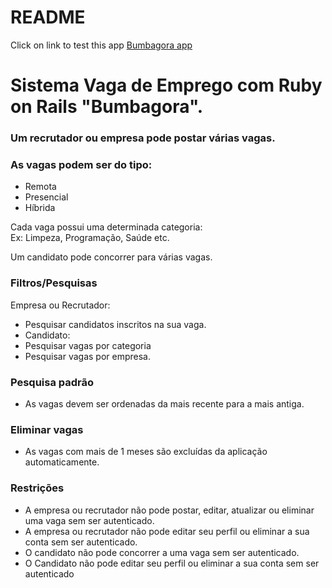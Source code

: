 # README

Click on link to test this app 
 <a href="[https://unicanada.net/list-of-universities-in-nova-scotia/](https://bumbagora.herokuapp.com/)" target="_blank">[Bumbagora app](https://www.bumbagora.com/)</a> 



# Sistema Vaga de Emprego com Ruby on Rails "Bumbagora". 


### Um recrutador ou empresa pode postar várias vagas.
 
### As vagas podem ser do tipo:

<ul>
	<li>Remota</li>
	<li>Presencial</li>
	<li>Híbrida</li>
</ul>


<p>Cada vaga possui uma determinada categoria: <br />
Ex: Limpeza, Programação, Saúde etc.
</p>
Um candidato pode concorrer para várias vagas.

### Filtros/Pesquisas
Empresa ou Recrutador:

<ul>
	<li> Pesquisar candidatos inscritos na sua vaga. </li>
	<li> Candidato: </li>
	<li> Pesquisar vagas por categoria </li>
	<li> Pesquisar vagas por empresa. </li>
</ul>
 




### Pesquisa padrão
<ul>
	<li> As vagas devem ser ordenadas da mais recente para a mais antiga. </li>
</ul>


### Eliminar vagas
<ul>
	<li> As vagas com mais de 1 meses são excluídas da aplicação automaticamente. </li>
</ul>
 

### Restrições
<ul>
	<li> 
		A empresa ou recrutador não pode postar, editar, atualizar ou eliminar uma  vaga sem ser autenticado. 
	</li>
	<li> 
	 	A empresa ou recrutador não pode editar seu perfil ou eliminar a sua conta sem ser autenticado. 
	</li>
	<li> 
		O candidato não pode concorrer a uma vaga sem ser autenticado.
	</li>
	<li> 
		O Candidato não pode editar seu perfil ou eliminar a sua conta sem ser autenticado
	</li>
</ul>




